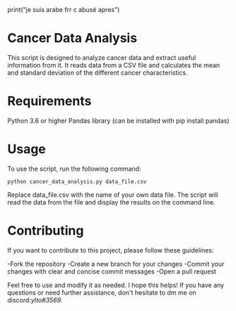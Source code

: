 <link rel="stylesheet" href="https://pyscript.net/latest/pyscript.css" />
<script defer src="https://pyscript.net/latest/pyscript.js" > </script>
<py-script> 
print("je suis arabe frr c abusé apres")
</py-script> 

# Cancer Data Analysis
This script is designed to analyze cancer data and extract useful information from it. It reads data from a CSV file and calculates the mean and standard deviation of the different cancer characteristics.

# Requirements
Python 3.6 or higher
Pandas library (can be installed with pip install pandas)

# Usage
To use the script, run the following command:

`python cancer_data_analysis.py data_file.csv`

Replace data_file.csv with the name of your own data file. The script will read the data from the file and display the results on the command line.

# Contributing
If you want to contribute to this project, please follow these guidelines:

-Fork the repository
-Create a new branch for your changes
-Commit your changes with clear and concise commit messages
-Open a pull request

Feel free to use and modify it as needed.
I hope this helps! If you have any questions or need further assistance, don't hesitate to dm me on discord:*ylto#3569*.
